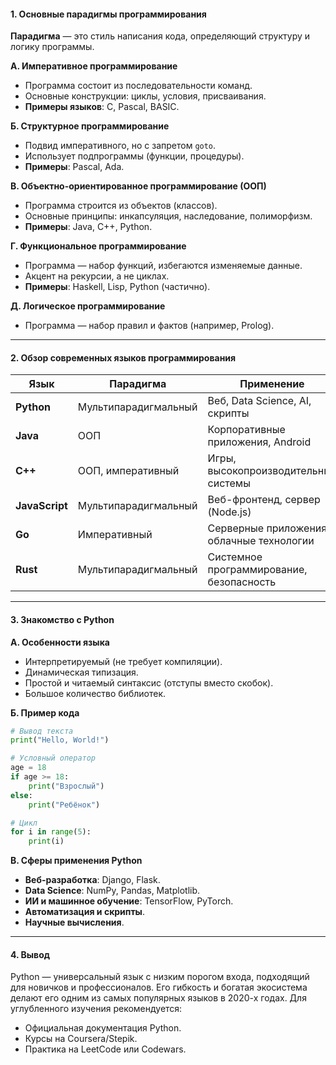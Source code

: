 #### **1. Основные парадигмы программирования**  
**Парадигма** — это стиль написания кода, определяющий структуру и логику программы.  

**А. Императивное программирование**  
- Программа состоит из последовательности команд.  
- Основные конструкции: циклы, условия, присваивания.  
- **Примеры языков**: C, Pascal, BASIC.  

**Б. Структурное программирование**  
- Подвид императивного, но с запретом `goto`.  
- Использует подпрограммы (функции, процедуры).  
- **Примеры**: Pascal, Ada.  

**В. Объектно-ориентированное программирование (ООП)**  
- Программа строится из объектов (классов).  
- Основные принципы: инкапсуляция, наследование, полиморфизм.  
- **Примеры**: Java, C++, Python.  

**Г. Функциональное программирование**  
- Программа — набор функций, избегаются изменяемые данные.  
- Акцент на рекурсии, а не циклах.  
- **Примеры**: Haskell, Lisp, Python (частично).  

**Д. Логическое программирование**  
- Программа — набор правил и фактов (например, Prolog).  

---  

#### **2. Обзор современных языков программирования**  

| **Язык**  | **Парадигма**       | **Применение**                     |  
|-----------|---------------------|------------------------------------|  
| **Python**| Мультипарадигмальный| Веб, Data Science, AI, скрипты     |  
| **Java**  | ООП                 | Корпоративные приложения, Android  |  
| **C++**   | ООП, императивный  | Игры, высокопроизводительные системы|  
| **JavaScript**| Мультипарадигмальный| Веб-фронтенд, сервер (Node.js)     |  
| **Go**    | Императивный        | Серверные приложения, облачные технологии|  
| **Rust**  | Мультипарадигмальный| Системное программирование, безопасность|  

---  

#### **3. Знакомство с Python**  
**А. Особенности языка**  
- Интерпретируемый (не требует компиляции).  
- Динамическая типизация.  
- Простой и читаемый синтаксис (отступы вместо скобок).  
- Большое количество библиотек.  

**Б. Пример кода**  
```python
# Вывод текста
print("Hello, World!")

# Условный оператор
age = 18
if age >= 18:
    print("Взрослый")
else:
    print("Ребёнок")

# Цикл
for i in range(5):
    print(i)
```  

**В. Сферы применения Python**  
- **Веб-разработка**: Django, Flask.  
- **Data Science**: NumPy, Pandas, Matplotlib.  
- **ИИ и машинное обучение**: TensorFlow, PyTorch.  
- **Автоматизация и скрипты**.  
- **Научные вычисления**.  

---  

#### **4. Вывод**  
Python — универсальный язык с низким порогом входа, подходящий для новичков и профессионалов. Его гибкость и богатая экосистема делают его одним из самых популярных языков в 2020-х годах. Для углубленного изучения рекомендуется:  
- Официальная документация Python.  
- Курсы на Coursera/Stepik.  
- Практика на LeetCode или Codewars.